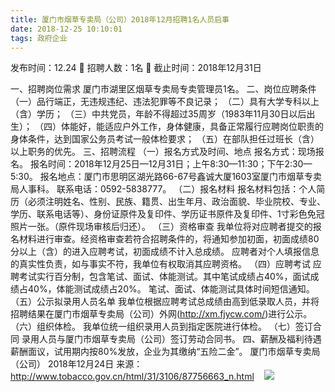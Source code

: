 ```yaml
---
title: 厦门市烟草专卖局（公司）2018年12月招聘1名人员启事
date: 2018-12-25 10:10:01
tags: 政府企业
---
```

发布时间：12.24   🌟   招聘人数：1名   🌈   截止时间：2018年12月31日
<!-- more -->

一、招聘岗位需求
厦门市湖里区烟草专卖局专卖管理员1名。
二、岗位应聘条件
（一）品行端正，无违规违纪、违法犯罪等不良记录；
（二）具有大学专科以上（含）学历；
（三）中共党员，年龄不得超过35周岁（1983年11月30日以后出生）；
（四）体能好，能适应户外工作，身体健康，具备正常履行应聘岗位职责的身体条件，达到国家公务员考试一般体检要求；
（五）在部队担任过班长（含）以上职务的优先。
三、招聘流程
（一）报名方式及时间、地点
报名方式：现场报名。
报名时间：2018年12月25日—12月31日；上午8:30—11:30；下午2:30—5:30。
报名地点：厦门市思明区湖光路66-67号鑫诚大厦1603室厦门市烟草专卖局人事科。
联系电话：0592-5838777。
（二）报名材料
报名材料包括：个人简历（必须注明姓名、性别、民族、籍贯、出生年月、政治面貌、毕业院校、专业、学历、联系电话等）、身份证原件及复印件、学历证书原件及复印件、1寸彩色免冠照片一张。（原件现场审核后归还）。
（三）资格审查
我单位将对应聘者提交的报名材料进行审查。经资格审查若符合招聘条件的，将通知参加初面，初面成绩80分以上（含）的进入应聘考试，初面成绩不计入总成绩。
应聘者对个人填报信息的真实性负责，如与事实不符，我单位有权取消其应聘资格。
（四）应聘考试
应聘考试实行百分制，包含笔试、面试、体能测试。其中笔试成绩占40%，面试成绩占40%，体能测试成绩占20%。
笔试、面试、体能测试具体时间短信通知。
（五）公示拟录用人员名单
我单位根据应聘考试总成绩由高到低录取人员，并将招聘结果在厦门市烟草专卖局（公司）外网(http://xm.fjycw.com/)进行公示。
（六）组织体检。
我单位统一组织录用人员到指定医院进行体检。
（七）签订合同
录用人员与厦门市烟草专卖局（公司）签订劳动合同书。
四、薪酬及福利待遇
薪酬面议，试用期内按80%发放，企业为其缴纳“五险二金”。
厦门市烟草专卖局（公司）
2018年12月24日
来源：
http://www.tobacco.gov.cn/html/31/3106/87756663_n.html
 
 ![](https://cdn.weiweiblog.cn/20181015134814.png)